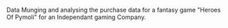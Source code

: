 Data Munging and analysing the purchase data for a fantasy game "Heroes Of Pymoli" for an Independant gaming Company.
